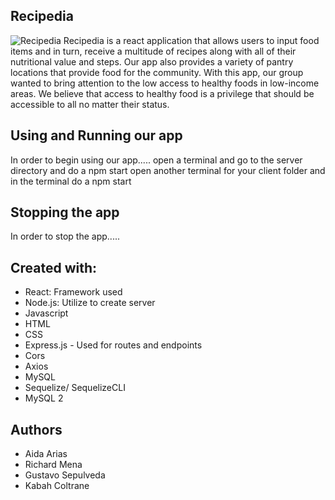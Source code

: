 ## Recipedia
![Recipedia](../images/hopehacksLogo.webp)
Recipedia is a react application that allows users to input food items and in turn, receive a multitude of recipes along with all of their nutritional value and steps. Our app also provides a variety of pantry locations that provide food for the community. With this app, our group wanted to bring attention to the low access to healthy foods in low-income areas. We believe that access to healthy food is a privilege that should be accessible to all no matter their status.
## Using and Running our app
In order to begin using our app.....
open a terminal and go to the server directory and do a npm start
open another terminal for your client folder and in the terminal do a npm start
## Stopping the app
In order to stop the app.....

## Created with:
- React: Framework used
- Node.js: Utilize to create server
- Javascript
- HTML
- CSS
- Express.js - Used for routes and endpoints
- Cors
- Axios
- MySQL
- Sequelize/ SequelizeCLI
- MySQL 2

## Authors
- Aida Arias
- Richard Mena
- Gustavo Sepulveda
- Kabah Coltrane

